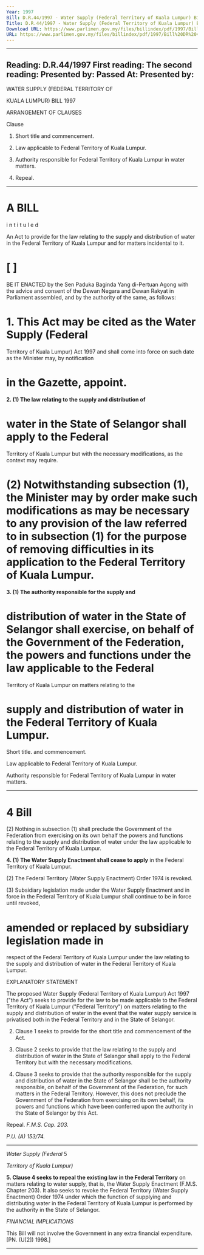 ```yaml
---
Year: 1997
Bill: D.R.44/1997 - Water Supply (Federal Territory of Kuala Lumpur) Bill 1997 (Passed)
Title: D.R.44/1997 - Water Supply (Federal Territory of Kuala Lumpur) Bill 1997 (Passed)
Download URL: https://www.parlimen.gov.my/files/billindex/pdf/1997/Bill%20DR%2044.pdf
URL: https://www.parlimen.gov.my/files/billindex/pdf/1997/Bill%20DR%2044.pdf
---
```

---
Reading:
D.R.44/1997
First reading:
The second reading:
Presented by:
Passed At:
Presented by:
---

WATER SUPPLY (FEDERAL TERRITORY OF

KUALA LUMPUR) BILL 1997

ARRANGEMENT OF CLAUSES

Clause

1. Short title and commencement.

2. Law applicable to Federal Territory of Kuala Lumpur.

3. Authority responsible for Federal Territory of Kuala Lumpur
in water matters.

4. Repeal.


-----

# A BILL

 i n t i t u l e d

An Act to provide for the law relating to the supply and
distribution of water in the Federal Territory of Kuala
Lumpur and for matters incidental to it.

# [ ]

BE IT ENACTED by the Sen Paduka Baginda Yang
di-Pertuan Agong with the advice and consent of the
Dewan Negara and Dewan Rakyat in Parliament
assembled, and by the authority of the same, as follows:

# 1. This Act may be cited as the Water Supply (Federal
Territory of Kuala Lumpur) Act 1997 and shall come
into force on such date as the Minister may, by notification
# in the Gazette, appoint.

**2. (1) The law relating to the supply and distribution of**
# water in the State of Selangor shall apply to the Federal
Territory of Kuala Lumpur but with the necessary
modifications, as the context may require.

# (2) Notwithstanding subsection (1), the Minister may by order make such modifications as may be necessary to any provision of the law referred to in subsection (1) for the purpose of removing difficulties in its application to the Federal Territory of Kuala Lumpur.

**3. (1) The authority responsible for the supply and**
# distribution of water in the State of Selangor shall exercise, on behalf of the Government of the Federation, the powers and functions under the law applicable to the Federal
Territory of Kuala Lumpur on matters relating to the
# supply and distribution of water in the Federal Territory of Kuala Lumpur.


Short title.
and commencement.

Law
applicable to
Federal
Territory of
Kuala
Lumpur.

Authority
responsible
for Federal
Territory of
Kuala
Lumpur in
water
matters.


-----

# 4 Bill

(2) Nothing in subsection (1) shall preclude the
Government of the Federation from exercising on its
own behalf the powers and functions relating to the supply
and distribution of water under the law applicable to the
Federal Territory of Kuala Lumpur.

**4. (1) The Water Supply Enactment shall cease to apply**
in the Federal Territory of Kuala Lumpur.

(2) The Federal Territory (Water Supply Enactment)
Order 1974 is revoked.

(3) Subsidiary legislation made under the Water Supply
Enactment and in force in the Federal Territory of Kuala
Lumpur shall continue to be in force until revoked,
# amended or replaced by subsidiary legislation made in
respect of the Federal Territory of Kuala Lumpur under
the law relating to the supply and distribution of water
in the Federal Territory of Kuala Lumpur.

EXPLANATORY STATEMENT

The proposed Water Supply (Federal Territory of Kuala Lumpur)
Act 1997 ("the Act") seeks to provide for the law to be made
applicable to the Federal Territory of Kuala Lumpur ("Federal
Territory") on matters relating to the supply and distribution of
water in the event that the water supply service is privatised both
in the Federal Territory and in the State of Selangor.

2. Clause 1 seeks to provide for the short title and commencement
of the Act.

3. Clause 2 seeks to provide that the law relating to the supply
and distribution of water in the State of Selangor shall apply to the
Federal Territory but with the necessary modifications.

4. Clause 3 seeks to provide that the authority responsible for the
supply and distribution of water in the State of Selangor shall be
the authority responsible, on behalf of the Government of the
Federation, for such matters in the Federal Territory. However, this
does not preclude the Government of the Federation from exercising
on its own behalf, its powers and functions which have been conferred
upon the authority in the State of Selangor by this Act.


Repeal.
_F.M.S. Cap._
_203._

_P.U. (A)_
_153/74._


-----

_Water Supply (Federal_ 5

_Territory of Kuala Lumpur)_

**5. Clause 4 seeks to repeal the existing law in the Federal Territory**
on matters relating to water supply, that is, the Water Supply
Enactment (F.M.S. Chapter 203). It also seeks to revoke the Federal
Territory (Water Supply Enactment) Order 1974 under which the
function of supplying and distributing water in the Federal Territory
of Kuala Lumpur is performed by the authority in the State of
Selangor.

_FINANCIAL_ _IMPLICATIONS_

This Bill will not involve the Government in any extra financial
expenditure. [PN. (U[2]) 1998.]


-----

